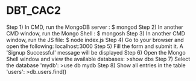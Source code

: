 # DBT_CAC2

Step 1) In CMD, run the MongoDB server : $ mongod
Step 2) In another CMD window, run the Mongo Shell : $ mongosh
Step 3) In another CMD window, run the JS file: $ node index.js
Step 4) Go to your browser and open the following: localhost:3000
Step 5) Fill the form and submit it. A 'Signup Successful' message will be displayed
Step 6) Open the Mongo Shell window and view the available databases: >show dbs
Step 7) Select the database 'mydb': >use db mydb
Step 8) Show all entries in the table 'users': >db.users.find()
